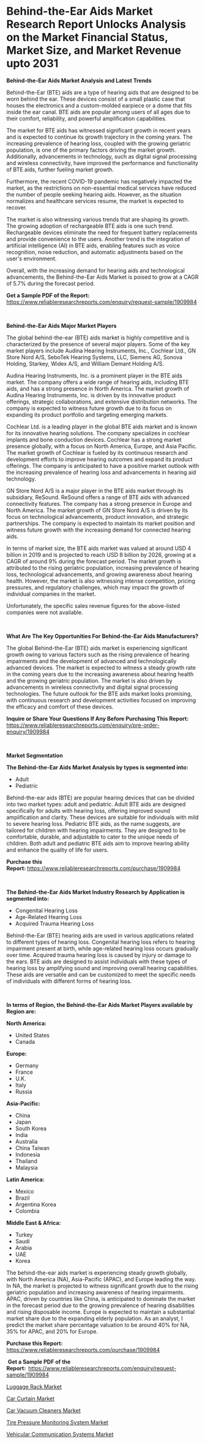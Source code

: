 <p><h1>Behind-the-Ear Aids Market Research Report Unlocks Analysis on the Market Financial Status, Market Size, and Market Revenue upto 2031</h1></p><p><strong>Behind-the-Ear Aids Market Analysis and Latest Trends</strong></p>
<p><p>Behind-the-Ear (BTE) aids are a type of hearing aids that are designed to be worn behind the ear. These devices consist of a small plastic case that houses the electronics and a custom-molded earpiece or a dome that fits inside the ear canal. BTE aids are popular among users of all ages due to their comfort, reliability, and powerful amplification capabilities.</p><p>The market for BTE aids has witnessed significant growth in recent years and is expected to continue its growth trajectory in the coming years. The increasing prevalence of hearing loss, coupled with the growing geriatric population, is one of the primary factors driving the market growth. Additionally, advancements in technology, such as digital signal processing and wireless connectivity, have improved the performance and functionality of BTE aids, further fueling market growth.</p><p>Furthermore, the recent COVID-19 pandemic has negatively impacted the market, as the restrictions on non-essential medical services have reduced the number of people seeking hearing aids. However, as the situation normalizes and healthcare services resume, the market is expected to recover.</p><p>The market is also witnessing various trends that are shaping its growth. The growing adoption of rechargeable BTE aids is one such trend. Rechargeable devices eliminate the need for frequent battery replacements and provide convenience to the users. Another trend is the integration of artificial intelligence (AI) in BTE aids, enabling features such as voice recognition, noise reduction, and automatic adjustments based on the user's environment.</p><p>Overall, with the increasing demand for hearing aids and technological advancements, the Behind-the-Ear Aids Market is poised to grow at a CAGR of 5.7% during the forecast period.</p></p>
<p><strong>Get a Sample PDF of the Report:&nbsp;</strong> <a href="https://www.reliableresearchreports.com/enquiry/request-sample/1909984">https://www.reliableresearchreports.com/enquiry/request-sample/1909984</a></p>
<p>&nbsp;</p>
<p><strong>Behind-the-Ear Aids Major Market Players</strong></p>
<p><p>The global behind-the-ear (BTE) aids market is highly competitive and is characterized by the presence of several major players. Some of the key market players include Audina Hearing Instruments, Inc., Cochlear Ltd., GN Store Nord A/S, SeboTek Hearing Systems, LLC, Siemens AG, Sonova Holding, Starkey, Widex A/S, and William Demant Holding A/S.</p><p>Audina Hearing Instruments, Inc. is a prominent player in the BTE aids market. The company offers a wide range of hearing aids, including BTE aids, and has a strong presence in North America. The market growth of Audina Hearing Instruments, Inc. is driven by its innovative product offerings, strategic collaborations, and extensive distribution networks. The company is expected to witness future growth due to its focus on expanding its product portfolio and targeting emerging markets. </p><p>Cochlear Ltd. is a leading player in the global BTE aids market and is known for its innovative hearing solutions. The company specializes in cochlear implants and bone conduction devices. Cochlear has a strong market presence globally, with a focus on North America, Europe, and Asia Pacific. The market growth of Cochlear is fueled by its continuous research and development efforts to improve hearing outcomes and expand its product offerings. The company is anticipated to have a positive market outlook with the increasing prevalence of hearing loss and advancements in hearing aid technology.</p><p>GN Store Nord A/S is a major player in the BTE aids market through its subsidiary, ReSound. ReSound offers a range of BTE aids with advanced connectivity features. The company has a strong presence in Europe and North America. The market growth of GN Store Nord A/S is driven by its focus on technological advancements, product innovation, and strategic partnerships. The company is expected to maintain its market position and witness future growth with the increasing demand for connected hearing aids.</p><p>In terms of market size, the BTE aids market was valued at around USD 4 billion in 2019 and is projected to reach USD 8 billion by 2026, growing at a CAGR of around 9% during the forecast period. The market growth is attributed to the rising geriatric population, increasing prevalence of hearing loss, technological advancements, and growing awareness about hearing health. However, the market is also witnessing intense competition, pricing pressures, and regulatory challenges, which may impact the growth of individual companies in the market.</p><p>Unfortunately, the specific sales revenue figures for the above-listed companies were not available.</p></p>
<p>&nbsp;</p>
<p><strong>What Are The Key Opportunities For Behind-the-Ear Aids Manufacturers?</strong></p>
<p><p>The global Behind-the-Ear (BTE) aids market is experiencing significant growth owing to various factors such as the rising prevalence of hearing impairments and the development of advanced and technologically advanced devices. The market is expected to witness a steady growth rate in the coming years due to the increasing awareness about hearing health and the growing geriatric population. The market is also driven by advancements in wireless connectivity and digital signal processing technologies. The future outlook for the BTE aids market looks promising, with continuous research and development activities focused on improving the efficacy and comfort of these devices.</p></p>
<p><strong>Inquire or Share Your Questions If Any Before Purchasing This Report:</strong> <a href="https://www.reliableresearchreports.com/enquiry/pre-order-enquiry/1909984">https://www.reliableresearchreports.com/enquiry/pre-order-enquiry/1909984</a></p>
<p>&nbsp;</p>
<p><strong>Market Segmentation</strong></p>
<p><strong>The Behind-the-Ear Aids Market Analysis by types is segmented into:</strong></p>
<p><ul><li>Adult</li><li>Pediatric</li></ul></p>
<p><p>Behind-the-ear aids (BTE) are popular hearing devices that can be divided into two market types: adult and pediatric. Adult BTE aids are designed specifically for adults with hearing loss, offering improved sound amplification and clarity. These devices are suitable for individuals with mild to severe hearing loss. Pediatric BTE aids, as the name suggests, are tailored for children with hearing impairments. They are designed to be comfortable, durable, and adjustable to cater to the unique needs of children. Both adult and pediatric BTE aids aim to improve hearing ability and enhance the quality of life for users.</p></p>
<p><strong>Purchase this Report:&nbsp;</strong><a href="https://www.reliableresearchreports.com/purchase/1909984">https://www.reliableresearchreports.com/purchase/1909984</a></p>
<p>&nbsp;</p>
<p><strong>The Behind-the-Ear Aids Market Industry Research by Application is segmented into:</strong></p>
<p><ul><li>Congenital Hearing Loss</li><li>Age-Related Hearing Loss</li><li>Acquired Trauma Hearing Loss</li></ul></p>
<p><p>Behind-the-Ear (BTE) hearing aids are used in various applications related to different types of hearing loss. Congenital hearing loss refers to hearing impairment present at birth, while age-related hearing loss occurs gradually over time. Acquired trauma hearing loss is caused by injury or damage to the ears. BTE aids are designed to assist individuals with these types of hearing loss by amplifying sound and improving overall hearing capabilities. These aids are versatile and can be customized to meet the specific needs of individuals with different forms of hearing loss.</p></p>
<p>&nbsp;</p>
<p><strong>In terms of Region, the Behind-the-Ear Aids Market Players available by Region are:</strong></p>
<p>
    <p> <strong> North America: </strong>
        <ul>
            <li>United States</li>
            <li>Canada</li>
        </ul>
        </p> 
    <p> <strong> Europe: </strong>
        <ul>
            <li>Germany</li>
            <li>France</li>
            <li>U.K.</li>
            <li>Italy</li>
            <li>Russia</li>
        </ul>
        </p> 
    <p> <strong> Asia-Pacific: </strong>
        <ul>
            <li>China</li>
            <li>Japan</li>
            <li>South Korea</li>
            <li>India</li>
            <li>Australia</li>
            <li>China Taiwan</li>
            <li>Indonesia</li>
            <li>Thailand</li>
            <li>Malaysia</li>
        </ul>
        </p> 
    <p> <strong> Latin America: </strong>
        <ul>
            <li>Mexico</li>
            <li>Brazil</li>
            <li>Argentina Korea</li>
            <li>Colombia</li>
        </ul>
        </p> 
    <p> <strong> Middle East & Africa: </strong>
        <ul>
            <li>Turkey</li>
            <li>Saudi</li>
            <li>Arabia</li>
            <li>UAE</li>
            <li>Korea</li>
        </ul>
    </p>
    </p>
<p><p>The behind-the-ear aids market is experiencing steady growth globally, with North America (NA), Asia-Pacific (APAC), and Europe leading the way. In NA, the market is projected to witness significant growth due to the rising geriatric population and increasing awareness of hearing impairments. APAC, driven by countries like China, is anticipated to dominate the market in the forecast period due to the growing prevalence of hearing disabilities and rising disposable income. Europe is expected to maintain a substantial market share due to the expanding elderly population. As an analyst, I predict the market share percentage valuation to be around 40% for NA, 35% for APAC, and 20% for Europe.</p></p>
<p><strong>Purchase this Report: </strong><a href="https://www.reliableresearchreports.com/purchase/1909984">https://www.reliableresearchreports.com/purchase/1909984</a></p>
<p>&nbsp;<strong>Get a Sample PDF of the Report:&nbsp;&nbsp;</strong><a href="https://www.reliableresearchreports.com/enquiry/request-sample/1909984">https://www.reliableresearchreports.com/enquiry/request-sample/1909984</a></p>
<p><strong></strong></p>
<p><p><a href="https://medium.com/@jessicajones1965/analyzing-luggage-rack-market-global-industry-perspective-and-forecast-2024-to-2031-735e0cdcfba0">Luggage Rack Market</a></p><p><a href="https://medium.com/@jessicajones1965/car-curtain-market-analysis-and-sze-forecasted-for-period-from-2024-to-2031-cdbaf0f66e59">Car Curtain Market</a></p><p><a href="https://medium.com/@jessicajones1965/car-vacuum-cleaners-market-size-market-outlook-and-market-forecast-2024-to-2031-a21cddd55deb">Car Vacuum Cleaners Market</a></p><p><a href="https://medium.com/@jessicajones1965/tire-pressure-monitoring-system-market-outlook-industry-overview-and-forecast-2024-to-2031-b48d1a67391e">Tire Pressure Monitoring System Market</a></p><p><a href="https://medium.com/@jessicajones1965/vehicular-communication-systems-market-competitive-analysis-market-trends-and-forecast-to-2031-365c12b8385a">Vehicular Communication Systems Market</a></p></p>